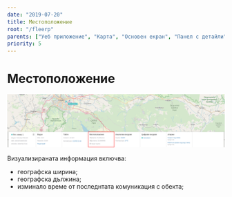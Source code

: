 ```yaml
---
date: "2019-07-20"
title: Местоположение
root: "/fleerp"
parents: ["Уеб приложение", "Карта", "Основен екран", "Панел с детайли"]
priority: 5
---
```


# Местоположение

![LocationWidget](location-widget-bg.png)

Визуализираната информация включва:
- географска ширина;
- географска дължина;
- изминало време от последнтата комуникация с обекта;
